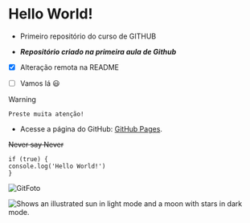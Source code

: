 # Hello World!
 * Primeiro repositório do curso de GITHUB

 * ***Repositório criado na primeira aula de Github***

- [x] Alteração remota na README

- [ ] Vamos lá :smiley:

> [!WARNING]
    Preste muita atenção!


 * Acesse a página do GitHub: [GitHub Pages](https://pages.github.com/).
  
 ~~Never say Never~~

 ```
if (true) {
console.log('Hello World!')
}
```
![GitFoto](https://myoctocat.com/assets/images/base-octocat.svg)

<picture>
  <source media="(prefers-color-scheme: dark)" srcset="https://user-images.githubusercontent.com/25423296/163456776-7f95b81a-f1ed-45f7-b7ab-8fa810d529fa.png">
  <source media="(prefers-color-scheme: light)" srcset="https://user-images.githubusercontent.com/25423296/163456779-a8556205-d0a5-45e2-ac17-42d089e3c3f8.png">
  <img alt="Shows an illustrated sun in light mode and a moon with stars in dark mode." src="https://user-images.githubusercontent.com/25423296/163456779-a8556205-d0a5-45e2-ac17-42d089e3c3f8.png">
</picture>

